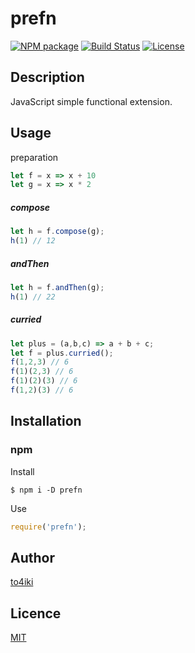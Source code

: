 prefn
=====

[![NPM package][npm-image]][npm-url]
[![Build Status][travis-image]][travis-url]
[![License][license-image]][license-url]

## Description
JavaScript simple functional extension.

## Usage

preparation

```js
let f = x => x + 10
let g = x => x * 2
```

##### compose

```js
let h = f.compose(g);
h(1) // 12
```

##### andThen

```js
let h = f.andThen(g);
h(1) // 22
```

##### curried

```js
let plus = (a,b,c) => a + b + c;
let f = plus.curried();
f(1,2,3) // 6
f(1)(2,3) // 6
f(1)(2)(3) // 6
f(1,2)(3) // 6
```

## Installation

### npm
Install

```
$ npm i -D prefn
```

Use

```javascript
require('prefn');
```

## Author

[to4iki](https://github.com/to4iki)

## Licence

[MIT](http://to4iki.mit-license.org/)

[travis-url]: http://travis-ci.org/to4iki/prefn
[travis-image]: https://travis-ci.org/to4iki/prefn.svg?branch=master

[npm-url]: https://npmjs.org/package/prefn
[npm-image]: https://badge.fury.io/js/prefn.svg

[license-url]: http://to4iki.mit-license.org/
[license-image]: http://img.shields.io/badge/license-MIT-brightgreen.svg
